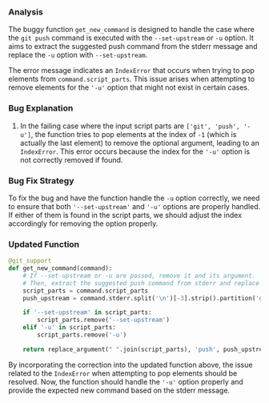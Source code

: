 ### Analysis
The buggy function `get_new_command` is designed to handle the case where the `git push` command is executed with the `--set-upstream` or `-u` option. It aims to extract the suggested push command from the stderr message and replace the `-u` option with `--set-upstream`.

The error message indicates an `IndexError` that occurs when trying to pop elements from `command.script_parts`. This issue arises when attempting to remove elements for the `'-u'` option that might not exist in certain cases.

### Bug Explanation
1. In the failing case where the input script parts are `['git', 'push', '-u']`, the function tries to pop elements at the index of `-1` (which is actually the last element) to remove the optional argument, leading to an `IndexError`. This error occurs because the index for the `'-u'` option is not correctly removed if found.
   
### Bug Fix Strategy
To fix the bug and have the function handle the `-u` option correctly, we need to ensure that both `'--set-upstream'` and `'-u'` options are properly handled. If either of them is found in the script parts, we should adjust the index accordingly for removing the option properly.

### Updated Function
```python
@git_support
def get_new_command(command):
    # If --set-upstream or -u are passed, remove it and its argument.
    # Then, extract the suggested push command from stderr and replace relevant argument.
    script_parts = command.script_parts
    push_upstream = command.stderr.split('\n')[-3].strip().partition('git ')[2]

    if '--set-upstream' in script_parts:
        script_parts.remove('--set-upstream')
    elif '-u' in script_parts:
        script_parts.remove('-u')

    return replace_argument(" ".join(script_parts), 'push', push_upstream)
```

By incorporating the correction into the updated function above, the issue related to the `IndexError` when attempting to pop elements should be resolved. Now, the function should handle the `'-u'` option properly and provide the expected new command based on the stderr message.